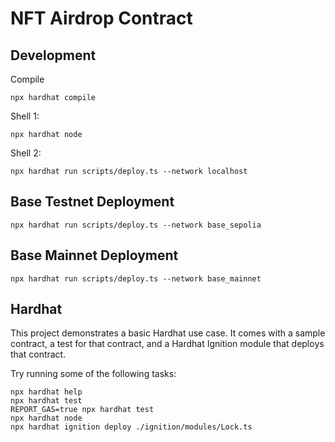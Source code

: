 # NFT Airdrop Contract

## Development

Compile
```shell
npx hardhat compile
```

Shell 1:
```shell
npx hardhat node
```

Shell 2:
```shell
npx hardhat run scripts/deploy.ts --network localhost
```


## Base Testnet Deployment

```shell
npx hardhat run scripts/deploy.ts --network base_sepolia
``` 

## Base Mainnet Deployment

```shell
npx hardhat run scripts/deploy.ts --network base_mainnet
```

## Hardhat

This project demonstrates a basic Hardhat use case. It comes with a sample contract, a test for that contract, and a Hardhat Ignition module that deploys that contract.

Try running some of the following tasks:

```shell
npx hardhat help
npx hardhat test
REPORT_GAS=true npx hardhat test
npx hardhat node
npx hardhat ignition deploy ./ignition/modules/Lock.ts
```
